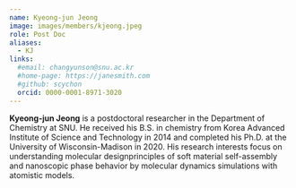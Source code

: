 ```yaml
---
name: Kyeong-jun Jeong
image: images/members/kjeong.jpeg
role: Post Doc
aliases:
  - KJ
links: 
  #email: changyunson@snu.ac.kr
  #home-page: https://janesmith.com
  #github: scychon
  orcid: 0000-0001-8971-3020
---
```


**Kyeong-jun Jeong** is a postdoctoral researcher in the Department of Chemistry at SNU. He received his B.S. in chemistry from Korea Advanced Institute of Science and Technology in 2014 and completed his Ph.D. at the University of Wisconsin-Madison in 2020. His research interests focus on understanding molecular designprinciples of soft material self-assembly and nanoscopic phase behavior by molecular dynamics simulations with atomistic models.
